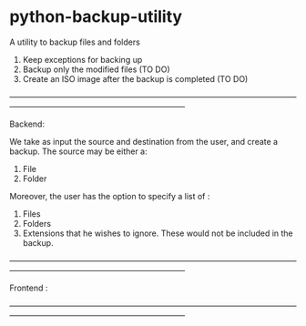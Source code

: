 # python-backup-utility
A utility to backup files and folders

1. Keep exceptions for backing up
2. Backup only the modified files (TO DO) 
3. Create an ISO image after the backup is completed (TO DO) 

——————————————————————————————————————————————————————————

Backend: 


We take as input the source and destination from the user, and create a backup. The source may be either a:
  1. File
  2. Folder

Moreover, the user has the option to specify a list of :
  1. Files
  2. Folders
  3. Extensions 
that he wishes to ignore. These would not be included in the backup.



——————————————————————————————————————————————————————————


Frontend : 






——————————————————————————————————————————————————————————
